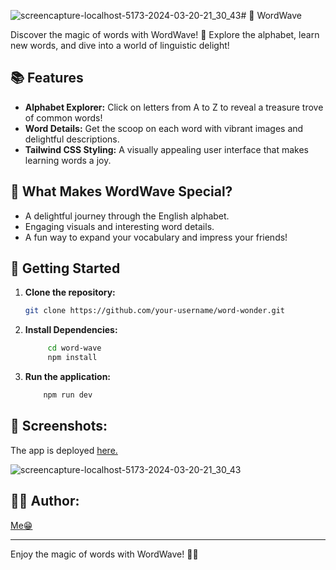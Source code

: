 ![screencapture-localhost-5173-2024-03-20-21_30_43](https://github.com/Sushmita-Ghosh/wordwave/assets/82622059/7eaa186d-b40d-4381-9b10-750e0af98d6e)# 🌈 WordWave

Discover the magic of words with WordWave! 🚀 Explore the alphabet, learn new words, and dive into a world of linguistic delight!

## 📚 Features

- **Alphabet Explorer:** Click on letters from A to Z to reveal a treasure trove of common words!
- **Word Details:** Get the scoop on each word with vibrant images and delightful descriptions.
- **Tailwind CSS Styling:** A visually appealing user interface that makes learning words a joy.

## 🌟 What Makes WordWave Special?

*   A delightful journey through the English alphabet.
*   Engaging visuals and interesting word details.    
*   A fun way to expand your vocabulary and impress your friends!

## 🚀 Getting Started


1. **Clone the repository:**

   ```bash
   git clone https://github.com/your-username/word-wonder.git
   ```

2. **Install Dependencies:**
   
   ``` bash
        cd word-wave
        npm install
      ```

3. **Run the application:**
     ```bash
         npm run dev
   ```


## 📸 Screenshots:

The app is deployed [here.](https://wordwave-one.vercel.app/)

![screencapture-localhost-5173-2024-03-20-21_30_43](https://github.com/Sushmita-Ghosh/wordwave/assets/82622059/df89d0c5-5b2d-4960-85e2-327a7d91b7f2)




## 👩‍💻 Author:

[Me😁](https://github.com/Sushmita-Ghosh)


----
Enjoy the magic of words with WordWave! 🎉✨





